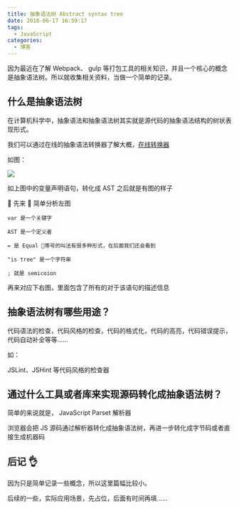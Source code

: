 ```yaml
---
title: 抽象语法树 Abstract syntax tree
date: 2018-06-17 16:59:17
tags:
  - JavaScript
categories:
  - 博客
---
```


因为最近在了解 Webpack、 gulp 等打包工具的相关知识，并且一个核心的概念是抽象语法树。所以就收集相关资料，当做一个简单的记录。

## 什么是抽象语法树

在计算机科学中，抽象语法和抽象语法树其实就是源代码的抽象语法结构的树状表现形式。

我们可以通过在线的抽象语法转换器了解大概，[在线转换器](https://astexplorer.net)

<!-- more -->

如图：

![](https://static.skynian.cn/Abstract-syntax-tree-2018617171212.jpg)

如上图中的变量声明语句，转化成 AST 之后就是有图的样子

 先来  简单分析左图

```
var 是一个关键字

AST 是一个定义者

= 是 Equal 等号的叫法有很多种形式，在后面我们还会看到

"is tree" 是一个字符串

; 就是 semicoion
```

再来对应下右图，里面包含了所有的对于该语句的描述信息

## 抽象语法树有哪些用途？

代码语法的检查，代码风格的检查，代码的格式化，代码的高亮，代码错误提示，代码自动补全等等......

如：

JSLint、JSHint 等代码风格的检查器

## 通过什么工具或者库来实现源码转化成抽象语法树？

简单的来说就是， JavaScript Parset 解析器

浏览器会把 JS 源码通过解析器转化成抽象语法树，再进一步转化成字节码或者直接生成机器码

## 后记 👌

因为只是简单记录一些概念，所以这里篇幅比较小。

后续的一些，实际应用场景，先占位，后面有时间再填......
